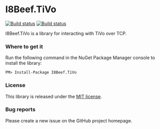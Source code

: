# I8Beef.TiVo

[![Build status](https://ci.appveyor.com/api/projects/status/md6uek55tmmemvq7/branch/master?svg=true)](https://ci.appveyor.com/project/i8beef/i8beef-tivo/branch/release)
[![Build status](https://ci.appveyor.com/api/projects/status/md6uek55tmmemvq7/branch/master?svg=true)](https://ci.appveyor.com/project/i8beef/i8beef-tivo/branch/master)

I8Beef.TiVo is a library for interacting with TiVo over TCP.

### Where to get it

Run the following command in the NuGet Package Manager console to install the library:

    PM> Install-Package I8Beef.TiVo

### License

This library is released under the [MIT license](https://github.com/i8beef/I8Beef.TiVo/blob/master/LICENSE).

### Bug reports

Please create a new issue on the GitHub project homepage.